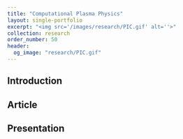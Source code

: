 ```yaml
---
title: "Computational Plasma Physics"
layout: single-portfolio
excerpt: "<img src='/images/research/PIC.gif' alt=''>"
collection: research
order_number: 50
header: 
  og_image: "research/PIC.gif"
---
```


## Introduction

## Article

## Presentation